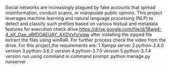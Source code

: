 Social networks are increasingly plagued by fake accounts that spread misinformation, conduct scams, or manipulate public opinion.
This project leverages machine learning and natural language processing (NLP) 
to detect and classify such profiles based on various textual and metadata features
for execution check drive:https://drive.google.com/file/d/1Bwg4-4_eX_Oae_qBfDOAEUAY_AXDVxfv/view
after installing the zipped file extract the files using winRaR. 
For further process check the video from the drive. 
For this project,the requirements are: 1.Xampp server
2.python-3.4.0 version 3.python-3.6.2 version 4.python-3.7.0 version
5.python-3.7.4 version
run using command in command prompt: python manage.py runserver
